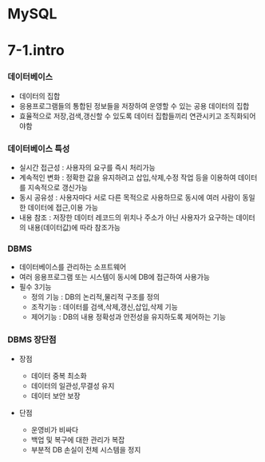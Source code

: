 # MySQL

# 7-1.intro

### 데이터베이스
- 데이터의 집합
- 응용프로그램들의 통합된 정보들을 저장하여 운영할 수 있는 공용 데이터의 집합
- 효율적으로 저장,검색,갱신할 수 있도록 데이터 집합들끼리 연관시키고 조직화되어야함

### 데이터베이스 특성
- 실시간 접근성 : 사용자의 요구를 즉시 처리가능
- 계속적인 변화 : 정확한 값을 유지하려고 삽입,삭제,수정 작업 등을 이용하여 데이터를 지속적으로 갱신가능
- 동시 공유성 : 사용자마다 서로 다른 목적으로 사용하므로 동시에 여러 사람이 동일한 데이터에 접근,이용 가능
- 내용 참조 : 저장한 데이터 레코드의 위치나 주소가 아닌 사용자가 요구하는 데이터의 내용(데이터값)에 따라 참조가능

### DBMS 
- 데이터베이스를 관리하는 소프트웨어
- 여러 응용프로그램 또는 시스템이 동시에 DB에 접근하여 사용가능
- 필수 3기능
  - 정의 기능 : DB의 논리적,물리적 구조를 정의
  - 조작기능 : 데이터를 검색,삭제,갱신,삽입,삭제 기능
  - 제어기능 : DB의 내용 정확성과 안전성을 유지하도록 제어하는 기능
  
### DBMS 장단점
- 장점
  - 데이터 중복 최소화
  - 데이터의 일관성,무결성 유지
  - 데이터 보안 보장

- 단점
  - 운영비가 비싸다
  - 백업 및 복구에 대한 관리가 복잡
  - 부분적 DB 손실이 전체 시스템을 정지

